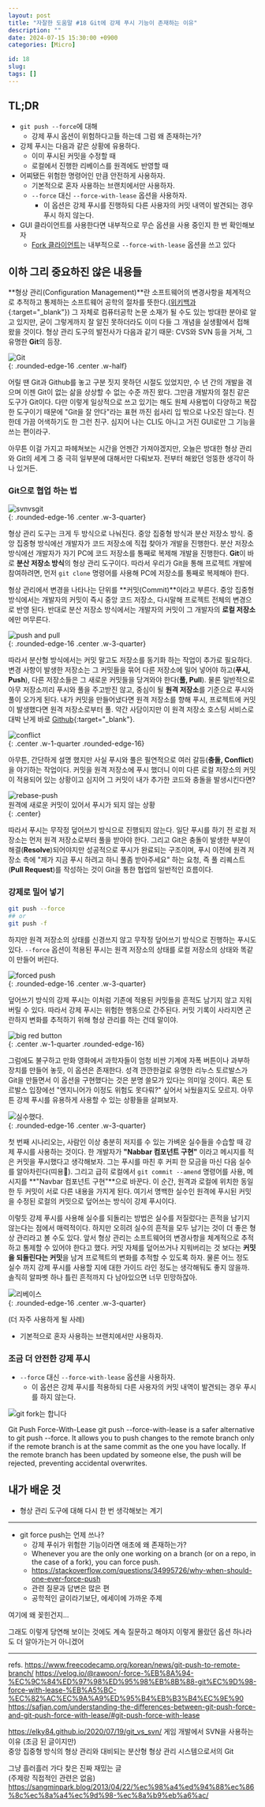 ```yaml
---
layout: post
title: "자잘한 도움말 #18 Git에 강제 푸시 기능이 존재하는 이유"
description: ""
date: 2024-07-15 15:30:00 +0900
categories: [Micro]

id: 18
slug: 
tags: []
---
```


## TL;DR

- `git push --force`에 대해
  - 강제 푸시 옵션이 위험하다고들 하는데 그럼 왜 존재하는가?
- 강제 푸시는 다음과 같은 상황에 유용하다.
  - 이미 푸시된 커밋을 수정할 때
  - 로컬에서 진행한 리베이스를 원격에도 반영할 때
- 어찌됐든 위험한 명령어인 만큼 안전하게 사용하자.
  - 기본적으로 혼자 사용하는 브랜치에서만 사용하자.
  - `--force` 대신 `--force-with-lease` 옵션을 사용하자.
    - 이 옵션은 강제 푸시를 진행하되 다른 사용자의 커밋 내역이 발견되는 경우 푸시 하지 않는다.
- GUI 클라이언트를 사용한다면 내부적으로 무슨 옵션을 사용 중인지 한 번 확인해보자
  - [Fork 클라이언트](https://git-fork.com/)는 내부적으로 `--force-with-lease` 옵션을 쓰고 있다

## 이하 그리 중요하진 않은 내용들

**형상 관리(Configuration Management)**란 소프트웨어의 변경사항을 체계적으로 추적하고 통제하는 소프트웨어 공학의 절차를 뜻한다.([위키백과](https://ko.wikipedia.org/wiki/%EA%B5%AC%EC%84%B1_%EA%B4%80%EB%A6%AC){:target="_blank"}) 그 자체로 컴퓨터공학 논문 소재가 될 수도 있는 방대한 분야로 알고 있지만, 굳이 그렇게까지 잘 알진 못하더라도 이미 다들 그 개념을 실생활에서 접해 왔을 것이다. 형상 관리 도구의 발전사가 다음과 같기 때문: CVS와 SVN 등을 거쳐, 그 유명한 **Git**의 등장.

![Git](https://i.postimg.cc/BQKqV6fj/image.png)  
{: .rounded-edge-16 .center .w-half}

어릴 땐 Git과 Github를 놓고 구분 짓지 못하던 시절도 있었지만, 수 년 간의 개발을 겪으며 이젠 Git이 없는 삶을 상상할 수 없는 수준 까진 왔다. 그만큼 개발자의 절친 같은 도구가 Git이다. 다만 이렇게 일상적으로 쓰고 있기는 해도 원체 사용법이 다양하고 복잡한 도구이기 때문에 "Git을 잘 안다"라는 표현 까진 쉽사리 입 밖으로 나오진 않는다. 친한데 가끔 어색하기도 한 그런 친구. 심지어 나는 CLI도 아니고 거진 GUI로만 그 기능을 쓰는 편이라구.  

아무튼 이걸 가지고 파헤쳐보는 시간을 언젠간 가져야겠지만, 오늘은 방대한 형상 관리와 Git의 세계 그 중 극히 일부분에 대해서만 다뤄보자. 전부터 해왔던 엉뚱한 생각이 하나 있거든.

### Git으로 협업 하는 법

![svnvsgit](https://i.postimg.cc/Lshkp0KX/image.png)  
{: .rounded-edge-16 .center .w-3-quarter}

형상 관리 도구는 크게 두 방식으로 나눠진다. 중앙 집중형 방식과 분산 저장소 방식. 중앙 집중형 방식에선 개발자가 코드 저장소에 직접 찾아가 개발을 진행한다. 분산 저장소 방식에선 개발자가 자기 PC에 코드 저장소를 통째로 복제해 개발을 진행한다. **Git**이 바로 **분산 저장소 방식**의 형상 관리 도구이다. 따라서 우리가 Git을 통해 프로젝트 개발에 참여하려면, 먼저 `git clone` 명령어를 사용해 PC에 저장소를 통째로 복제해야 한다.

형상 관리에서 변경을 나타나는 단위를 **커밋(Commit)**이라고 부른다. 중앙 집중형 방식에서는 개발자의 커밋이 즉시 중앙 코드 저장소, 다시말해 프로젝트 전체의 변경으로 반영 된다. 반대로 분산 저장소 방식에서는 개발자의 커밋이 그 개발자의 **로컬 저장소**에만 머무른다.

![push and pull](https://i.postimg.cc/MpKXpXps/image.png)  
{: .rounded-edge-16 .center .w-3-quarter}

따라서 분산형 방식에서는 커밋 말고도 저장소를 동기화 하는 작업이 추가로 필요하다. 변경 사항이 발생한 저장소는 그 커밋들을 묶어 다른 저장소에 밀어 넣어야 하고(**푸시, Push**), 다른 저장소들은 그 새로운 커밋들을 당겨와야 한다(**풀, Pull**). 물론 일반적으로 아무 저장소끼리 푸시와 풀을 주고받진 않고, 중심이 될 **원격 저장소**를 기준으로 푸시와 풀이 오가게 된다. 내가 커밋을 만들어냈다면 원격 저장소를 향해 푸시, 프로젝트에 커밋이 발생했다면 원격 저장소로부터 풀. 약간 사담이지만 이 원격 저장소 호스팅 서비스로 대박 난게 바로 [Github](https://github.com/){:target="_blank"}.

![conflict](https://i.postimg.cc/vHbgjbCv/image.png)  
{: .center .w-1-quarter .rounded-edge-16}

아무튼, 간단하게 설명 했지만 사실 푸시와 풀은 필연적으로 여러 갈등(**충돌, Conflict**)을 야기하는 작업이다. 커밋을 원격 저장소에 푸시 했더니 이미 다른 로컬 저장소의 커밋이 적용되어 있는 상황이고 심지어 그 커밋이 내가 추가한 코드와 충돌을 발생시킨다면?  

![rebase-push](https://i.postimg.cc/RZWJkZmz/image.png)  
원격에 새로운 커밋이 있어서 푸시가 되지 않는 상황  
{: .center}

따라서 푸시는 무작정 덮어쓰기 방식으로 진행되지 않는다. 일단 푸시를 하기 전 로컬 저장소는 먼저 원격 저장소로부터 풀을 받아야 한다. 그리고 Git은 충돌이 발생한 부분이 해결(**Resolve**)되어야지만 성공적으로 푸시가 완료되는 구조이며, 푸시 이전에 원격 저장소 측에 "제가 지금 푸시 하려고 하니 풀좀 받아주세요" 하는 요청, 즉 풀 리퀘스트(**Pull Request**)를 작성하는 것이 Git을 통한 협업의 일반적인 흐름이다.

### 강제로 밀어 넣기        

```sh
git push --force
## or
git push -f
```

하지만 원격 저장소의 상태를 신경쓰지 않고 무작정 덮어쓰기 방식으로 진행하는 푸시도 있다. `--force` 옵션이 적용된 푸시는 원격 저장소의 상태를 로컬 저장소의 상태와 똑같이 만들어 버린다.

![forced push](https://i.postimg.cc/QC8tqp7P/image.png)  
{: .rounded-edge-16 .center .w-3-quarter}

덮어쓰기 방식의 강제 푸시는 이처럼 기존에 적용된 커밋들을 흔적도 남기지 않고 지워버릴 수 있다. 따라서 강제 푸시는 위험한 행동으로 간주된다. 커밋 기록이 사라지면 곤란하지 변화를 추적하기 위해 형상 관리를 하는 건데 말이야.

![big red button](https://i.postimg.cc/pTLXTbcz/image.png)  
{: .center .w-1-quarter .rounded-edge-16}

그럼에도 불구하고 만화 영화에서 과학자들이 엄청 비싼 기계에 자폭 버튼이나 과부하 장치를 만들어 놓듯, 이 옵션은 존재한다. 성격 깐깐한걸로 유명한 리누스 토르발스가 Git을 만들면서 이 옵션을 구현했다는 것은 분명 쓸모가 있다는 의미일 것이다. 혹은 토르발스 입장에선 "엔지니어가 이정도 위험도 못다뤄?" 싶어서 놔뒀을지도 모르지. 아무튼 강제 푸시를 유용하게 사용할 수 있는 상황들을 살펴보자.

![실수했다.](https://i.postimg.cc/prkbBG5F/image.png)  
{: .rounded-edge-16 .center .w-3-quarter}

첫 번째 시나리오는, 사람인 이상 충분히 저지를 수 있는 가벼운 실수들을 수습할 때 강제 푸시를 사용하는 것이다. 한 개발자가 **"Nabbar 컴포넌트 구현"** 이라고 메시지를 적은 커밋을 푸시했다고 생각해보자. 그는 푸시를 마친 후 커피 한 모금을 마신 다음 실수를 알아차린다(띠용👀). 그리고 급히 로컬에서 `git commit --amend` 명령어를 사용, 메시지를 **"Navbar 컴포넌트 구현"**으로 바꾼다. 이 순간, 원격과 로컬에 위치한 동일한 두 커밋이 서로 다른 내용을 가지게 된다. 여기서 명백한 실수인 원격에 푸시된 커밋을 수정된 로컬의 커밋으로 덮어쓰는 방식이 강제 푸시이다.

이렇듯 강제 푸시를 사용해 실수를 되돌리는 방법은 실수를 저질렀다는 흔적을 남기지 않는다는 점에서 매력적이다. 하지만 오히려 실수의 흔적을 모두 남기는 것이 더 좋은 형상 관리라고 볼 수도 있다. 앞서 형상 관리는 소프트웨어의 변경사항을 체계적으로 추적하고 통제할 수 있어야 한다고 했다. 커밋 자체를 덮어쓰거나 지워버리는 것 보다는 **커밋을 되돌린다는 커밋**을 남겨 프로젝트의 변화를 추적할 수 있도록 하자. 물론 어느 정도 실수 까지 강제 푸시를 사용할 지에 대한 가이드 라인 정도는 생각해둬도 좋지 않을까. 솔직히 알파벳 하나 틀린 흔적까지 다 남아있으면 너무 민망하잖아.

![리베이스](https://i.postimg.cc/vBzNR18R/image.png)  
{: .rounded-edge-16 .center .w-3-quarter}

(더 자주 사용하게 될 사례)


  - 기본적으로 혼자 사용하는 브랜치에서만 사용하자.


### 조금 더 안전한 강제 푸시

  - `--force` 대신 `--force-with-lease` 옵션을 사용하자.
    - 이 옵션은 강제 푸시를 적용하되 다른 사용자의 커밋 내역이 발견되는 경우 푸시를 하지 않는다.


![git fork는 합니다](https://i.postimg.cc/XvmcJNdw/image.png)

Git Push Force-With-Lease
git push --force-with-lease is a safer alternative to git push --force. It allows you to push changes to the remote branch only if the remote branch is at the same commit as the one you have locally. If the remote branch has been updated by someone else, the push will be rejected, preventing accidental overwrites.

## 내가 배운 것

- 형상 관리 도구에 대해 다시 한 번 생각해보는 계기

---

- git force push는 언제 쓰나?
    - 강제 푸쉬가 위험한 기능이라면 애초에 왜 존재하는가?
    - Whenever you are the only one working on a branch (or on a repo, in
    the case of a fork), you can force push.
    - https://stackoverflow.com/questions/34995726/why-when-should-one-ever-force-push
    - 관련 질문과 답변은 많은 편
    - 공학적인 글이라기보단, 에세이에 가까운 주제


여기에 왜 꽂힌건지...

그래도 이렇게 당연해 보이는 것에도 계속 질문하고 해야지 이렇게 몰랐던 옵션 하나라도 더 알아가는거 아니겠어

---

refs.
https://www.freecodecamp.org/korean/news/git-push-to-remote-branch/
https://velog.io/@rawoon/-force-%EB%8A%94-%EC%9C%84%ED%97%98%ED%95%98%EB%8B%88-git%EC%9D%98-force-with-lease-%EB%A5%BC-%EC%82%AC%EC%9A%A9%ED%95%B4%EB%B3%B4%EC%9E%90
https://safjan.com/understanding-the-differences-between-git-push-force-and-git-push-force-with-lease/#git-push-force-with-lease

https://elky84.github.io/2020/07/19/git_vs_svn/
게임 개발에서 SVN을 사용하는 이유 (조금 된 글이지만)  
중앙 집중형 방식의 형상 관리와 대비되는 분산형 형상 관리 시스템으로서의 Git


그냥 흘러흘러 가다 찾은 진짜 재밌는 글  
(주제랑 직접적인 관련은 없음)
https://sangminpark.blog/2013/04/22/%ec%98%a4%ed%94%88%ec%86%8c%ec%8a%a4%ec%9d%98-%ec%8a%b9%eb%a6%ac/